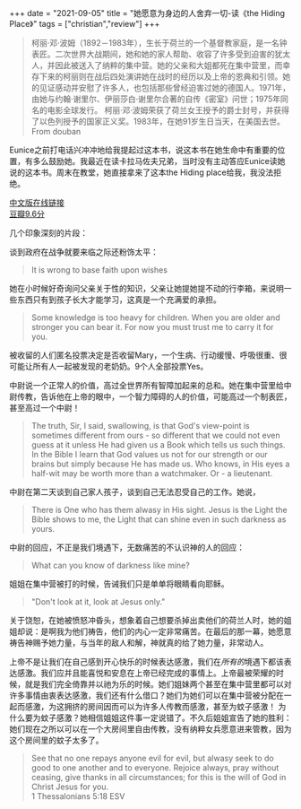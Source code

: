 +++ 
date = "2021-09-05"
title = "她愿意为身边的人舍弃一切-读《the Hiding Place》"
tags = ["christian","review"]
+++

>  柯丽·邓·波姆（1892－1983年），生长于荷兰的一个基督教家庭，是一名钟表匠。二次世界大战期间，她和她的家人帮助、收容了许多受到迫害的犹太人，并因此被送入了纳粹的集中营。她的父亲和大姐都死在集中营里，而幸存下来的柯丽则在战后四处演讲她在战时的经历以及上帝的恩典和引领。她的见证感动并安慰了许多人，也包括那些曾经迫害过她的德国人。1971年，由她与约翰·谢里尔、伊丽莎白·谢里尔合著的自传《密室》问世；1975年同名的电影全球发行。
> 柯丽·邓·波姆荣获了荷兰女王授予的爵士封号，并获得了以色列授予的国家正义奖。1983年，在她91岁生日当天，在美国去世。 From douban

Eunice之前打电话兴冲冲地给我提起过这本书，说这本书在她生命中有重要的位置，有多么鼓励她。我最近在读卡拉马佐夫兄弟，当时没有主动答应Eunice读她说的这本书。周末在教堂，她直接拿来了这本the Hiding place给我，我没法拒绝。

[中文版在线链接](http://cclw.net/book/TheHidingPlace/index.html)  
[豆瓣9.6分](https://book.douban.com/subject/1841890//)

几个印象深刻的片段：

谈到政府在战争就要来临之际还粉饰太平：
> It is wrong to base faith upon wishes

她在小时候好奇询问父亲关于性的知识，父亲让她提她提不动的行李箱，来说明一些东西只有到孩子长大才能学习，这真是一个充满爱的承担。
> Some knowledge is too heavy for children. When you are older and stronger you can bear it. For now you must trust me to carry it for you.

被收留的人们匿名投票决定是否收留Mary，一个生病、行动缓慢、呼吸很重、很可能让所有人一起被发现的老奶奶。9个人全部投票Yes。

中尉说一个正常人的价值，高过全世界所有智障加起来的总和。她在集中营里给中尉传教，告诉他在上帝的眼中，一个智力障碍的人的价值，可能高过一个制表匠，甚至高过一个中尉！
> The truth, Sir, I said, swallowing, is that God's view-point is sometimes different from ours - so different that we could not even guess at it unless He had given us a Book which tells us such things. In the Bible I learn that God values us not for our strength or our brains but simply because He has made us. Who knows, in His eyes a half-wit may be worth more than a watchmaker. Or - a lieutenant.   

中尉在第二天谈到自己家人孩子，谈到自己无法忍受自己的工作。她说，

> There is One who has them alwasy in His sight. Jesus is the Light the Bible shows to me, the Light that can shine even in such darkness as yours. 

中尉的回应，不正是我们境遇下，无数痛苦的不认识神的人的回应：
> What can you know of darkness like mine?


姐姐在集中营被打的时候，告诫我们只是单单将眼睛看向耶稣。
> "Don't look at it, look at Jesus only."

关于饶恕，在她被愤怒冲昏头，想象着自己想要杀掉出卖他们的荷兰人时，她的姐姐却说：是啊我为他们祷告，他们的内心一定非常痛苦。在最后的那一幕，她愿意祷告神赐予她力量，与当年的敌人和解，神就真的给了她力量，非常动人。

上帝不是让我们在自己感到开心快乐的时候表达感激，我们在*所有的*境遇下都该表达感激。我们应并且能喜悦和安息在上帝已经完成的事情上。上帝最被荣耀的时候，就是我们完全倚靠并以祂为乐的时候。她们姐妹两个甚至在集中营里都可以对许多事情由衷表达感激，我们还有什么借口？她们为她们可以在集中营被分配在一起而感激，为这拥挤的房间因而可以为许多人传教而感激，甚至为蚊子感激！
为什么要为蚊子感激？她相信姐姐这件事一定说错了。不久后姐姐宣告了她的胜利：她们现在之所以可以在一个大房间里自由传教，没有纳粹女兵愿意进来管教，因为这个房间里的蚊子太多了。
> See that no one repays anyone evil for evil, but alwasy seek to do good to one another and to everyone. Rejoice always, pray without ceasing, give thanks in all circumstances; for this is the will of God in Christ Jesus for you.  
> 1 Thessalonians 5:18 ESV

